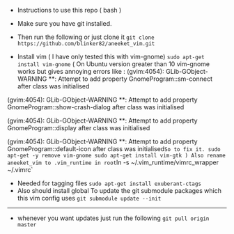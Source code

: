 * Instructions to use this repo ( bash )

* Make sure you have git installed.
* Then run the following or just clone it 
`git clone https://github.com/blinker82/aneeket_vim.git`

* Install vim ( I have only tested this with vim-gnome)
`sudo apt-get install vim-gnome`
( On Ubuntu version greater than 10 vim-gnome works but gives annoying errors like : 
(gvim:4054): GLib-GObject-WARNING **: Attempt to add property GnomeProgram::sm-connect after class was initialised

(gvim:4054): GLib-GObject-WARNING **: Attempt to add property GnomeProgram::show-crash-dialog after class was initialised

(gvim:4054): GLib-GObject-WARNING **: Attempt to add property GnomeProgram::display after class was initialised

(gvim:4054): GLib-GObject-WARNING **: Attempt to add property GnomeProgram::default-icon after class was initialised`
So to fix it.
sudo apt-get -y remove vim-gnome
sudo apt-get install vim-gtk )
Also rename aneeket_vim to .vim_runtime in root
`ln -s ~/.vim_runtime/vimrc_wrapper ~/.vimrc`
* Needed for tagging files
`sudo apt-get install exuberant-ctags`
* Also should install global 
 To update the git submodule packages which this vim config uses
`git submodule update --init`

------

* whenever you want updates just run the following
`git pull origin master`
